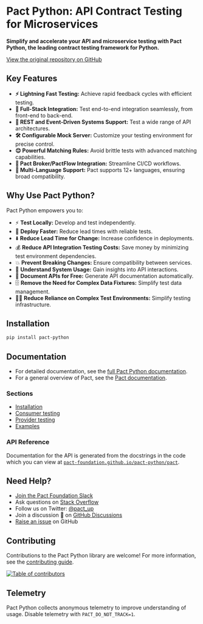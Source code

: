 # Pact Python: API Contract Testing for Microservices

**Simplify and accelerate your API and microservice testing with Pact Python, the leading contract testing framework for Python.**

[View the original repository on GitHub](https://github.com/pact-foundation/pact-python)

## Key Features

*   **⚡ Lightning Fast Testing:** Achieve rapid feedback cycles with efficient testing.
*   **🎈 Full-Stack Integration:** Test end-to-end integration seamlessly, from front-end to back-end.
*   **🔌 REST and Event-Driven Systems Support:**  Test a wide range of API architectures.
*   **🛠️ Configurable Mock Server:**  Customize your testing environment for precise control.
*   **😌 Powerful Matching Rules:** Avoid brittle tests with advanced matching capabilities.
*   **🤝 Pact Broker/PactFlow Integration:**  Streamline CI/CD workflows.
*   **🔡 Multi-Language Support:** Pact supports 12+ languages, ensuring broad compatibility.

## Why Use Pact Python?

Pact Python empowers you to:

*   ⚡ **Test Locally:** Develop and test independently.
*   🚀 **Deploy Faster:** Reduce lead times with reliable tests.
*   ⬇️ **Reduce Lead Time for Change:** Increase confidence in deployments.
*   💰 **Reduce API Integration Testing Costs:** Save money by minimizing test environment dependencies.
*   💥 **Prevent Breaking Changes:** Ensure compatibility between services.
*   🔎 **Understand System Usage:** Gain insights into API interactions.
*   📃 **Document APIs for Free:** Generate API documentation automatically.
*   🗄 **Remove the Need for Complex Data Fixtures:** Simplify test data management.
*   🤷‍♂️ **Reduce Reliance on Complex Test Environments:** Simplify testing infrastructure.

## Installation

```bash
pip install pact-python
```

## Documentation

*   For detailed documentation, see the [full Pact Python documentation](https://pact-foundation.github.io/pact-python).
*   For a general overview of Pact, see the [Pact documentation](https://docs.pact.io).

### Sections
*   [Installation](#installation)
*   [Consumer testing](docs/consumer.md)
*   [Provider testing](docs/provider.md)
*   [Examples](examples/README.md)

### API Reference

Documentation for the API is generated from the docstrings in the code which you can view at [`pact-foundation.github.io/pact-python/pact`](https://pact-foundation.github.io/pact-python/API).

## Need Help?

*   [Join the Pact Foundation Slack](https://slack.pact.io)
*   Ask questions on [Stack Overflow](https://stackoverflow.com/questions/tagged/pact)
*   Follow us on Twitter: [@pact_up](https://twitter.com/pact_up)
*   Join a discussion 💬 on [GitHub Discussions](https://github.com/pact-foundation/pact-python/discussions)
*   [Raise an issue][GitHub Issues] on GitHub

[GitHub Issues]: https://github.com/pact-foundation/pact-python/issues

## Contributing

Contributions to the Pact Python library are welcome! For more information, see the [contributing guide](CONTRIBUTING.md).

[![Table of contributors](https://contrib.rocks/image?repo=pact-foundation/pact-python)](https://github.com/pact-foundation/pact-python/graphs/contributors)

## Telemetry

Pact Python collects anonymous telemetry to improve understanding of usage. Disable telemetry with `PACT_DO_NOT_TRACK=1`.
